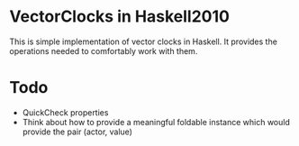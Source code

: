 # VectorClocks in Haskell2010

This is simple implementation of vector clocks in Haskell.
It provides the operations needed to comfortably work with them.

# Todo

* QuickCheck properties
* Think about how to provide a meaningful foldable instance
  which would provide the pair (actor, value)

